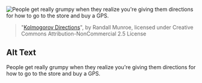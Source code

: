 ![People get really grumpy when they realize you're giving them directions for how to go to the store and buy a GPS.](https://imgs.xkcd.com/comics/kolmogorov_directions.png)
> "[Kolmogorov Directions](https://xkcd.com/1155/)", by Randall Munroe, licensed under Creative Commons Attribution-NonCommercial 2.5 License

## Alt Text
People get really grumpy when they realize you're giving them directions for how to go to the store and buy a GPS.
